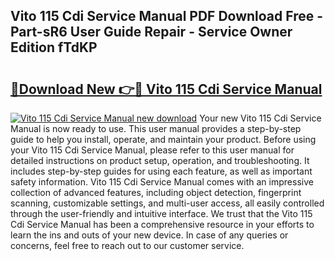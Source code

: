 ## Vito 115 Cdi Service Manual PDF Download Free - Part-sR6 User Guide Repair - Service Owner Edition fTdKP

# <h2><a href="http://bc6672.oget.top/?id=Vito+115+Cdi+Service+Manual">🔗Download New 👉🔴 Vito 115 Cdi Service Manual</a></h2>

[![Vito 115 Cdi Service Manual new download](https://i.imgur.com/5g1atiW.png)](http://bc6672.oget.top/?id=Vito+115+Cdi+Service+Manual)
Your new Vito 115 Cdi Service Manual is now ready to use. This user manual provides a step-by-step guide to help you install, operate, and maintain your product. Before using your Vito 115 Cdi Service Manual, please refer to this user manual for detailed instructions on product setup, operation, and troubleshooting. It includes step-by-step guides for using each feature, as well as important safety information. Vito 115 Cdi Service Manual comes with an impressive collection of advanced features, including object detection, fingerprint scanning, customizable settings, and multi-user access, all easily controlled through the user-friendly and intuitive interface. We trust that the Vito 115 Cdi Service Manual has been a comprehensive resource in your efforts to learn the ins and outs of your new device. In case of any queries or concerns, feel free to reach out to our customer service.
